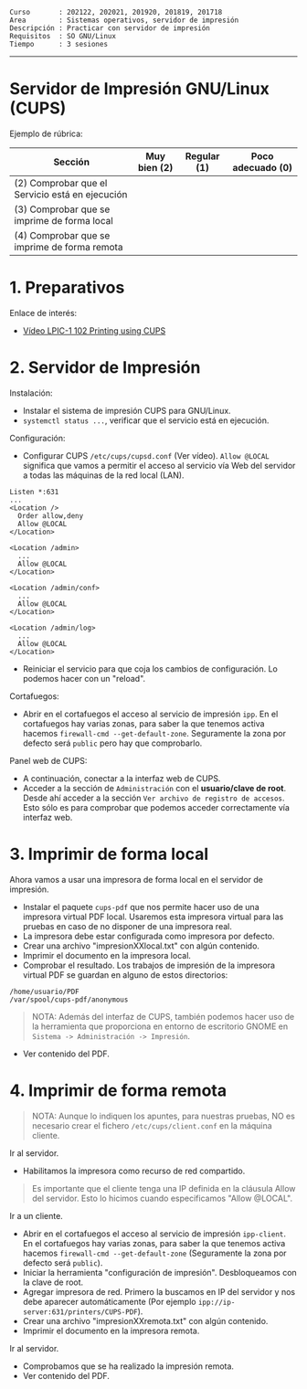 
```
Curso       : 202122, 202021, 201920, 201819, 201718
Area        : Sistemas operativos, servidor de impresión
Descripción : Practicar con servidor de impresión
Requisitos  : SO GNU/Linux
Tiempo      : 3 sesiones
```

---
# Servidor de Impresión GNU/Linux (CUPS)

Ejemplo de rúbrica:

| Sección               | Muy bien (2) | Regular (1) | Poco adecuado (0) |
| --------------------- | ------------ | ----------- | ----------------- |
| (2) Comprobar que el Servicio está en ejecución | | | |
| (3) Comprobar que se imprime de forma local  | | | |
| (4) Comprobar que se imprime de forma remota | | | |

# 1. Preparativos

Enlace de interés:
* [Vídeo LPIC-1 102 Printing using CUPS](https://youtu.be/6M4oGNn9cVc)

# 2. Servidor de Impresión

Instalación:
* Instalar el sistema de impresión CUPS para GNU/Linux.
* `systemctl status ...`, verificar que el servicio está en ejecución.

Configuración:
* Configurar CUPS `/etc/cups/cupsd.conf` (Ver vídeo). `Allow @LOCAL` significa que vamos a permitir el acceso al servicio vía Web del servidor a todas las máquinas de la red local (LAN).

```
Listen *:631
...
<Location />
  Order allow,deny
  Allow @LOCAL
</Location>

<Location /admin>
  ...
  Allow @LOCAL
</Location>

<Location /admin/conf>
  ...
  Allow @LOCAL
</Location>

<Location /admin/log>
  ...
  Allow @LOCAL
</Location>
```

* Reiniciar el servicio para que coja los cambios de configuración. Lo podemos hacer con un "reload".

Cortafuegos:
* Abrir en el cortafuegos el acceso al servicio de impresión `ipp`. En el cortafuegos hay varias zonas, para saber la que tenemos activa hacemos `firewall-cmd --get-default-zone`. Seguramente la zona por defecto será `public` pero hay que comprobarlo.

Panel web de CUPS:
* A continuación, conectar a la interfaz web de CUPS.
* Acceder a la sección de `Administración` con el **usuario/clave de root**. Desde ahí acceder a la sección `Ver archivo de registro de accesos`. Esto sólo es para comprobar que podemos acceder correctamente vía interfaz web.

# 3. Imprimir de forma local

Ahora vamos a usar una impresora de forma local en el servidor de impresión.

* Instalar el paquete `cups-pdf` que nos permite hacer uso de una impresora virtual PDF local. Usaremos esta impresora virtual para las pruebas en caso de no disponer de una impresora real.
* La impresora debe estar configurada como impresora por defecto.
* Crear una archivo "impresionXXlocal.txt" con algún contenido.
* Imprimir el documento en la impresora local.
* Comprobar el resultado. Los trabajos de impresión de la impresora virtual PDF se guardan en alguno de estos directorios:

```
/home/usuario/PDF
/var/spool/cups-pdf/anonymous
```

> NOTA: Además del interfaz de CUPS, también podemos hacer uso de la herramienta
que proporciona en entorno de escritorio GNOME en `Sistema -> Administración -> Impresión`.

* Ver contenido del PDF.

# 4. Imprimir de forma remota

> NOTA: Aunque lo indiquen los apuntes, para nuestras pruebas,
NO es necesario crear el fichero `/etc/cups/client.conf`
en la máquina cliente.

Ir al servidor.
* Habilitamos la impresora como recurso de red compartido.

> Es importante que el cliente tenga una IP definida en la cláusula Allow del servidor. Esto lo hicimos cuando especificamos "Allow @LOCAL".

Ir a un cliente.
* Abrir en el cortafuegos el acceso al servicio de impresión `ipp-client`. En el cortafuegos hay varias zonas, para saber la que tenemos activa hacemos `firewall-cmd --get-default-zone` (Seguramente la zona por defecto será `public`).
* Iniciar la herramienta "configuración de impresión". Desbloqueamos con la clave de root.
* Agregar impresora de red. Primero la buscamos en IP del servidor y nos debe aparecer automáticamente (Por ejemplo `ipp://ip-server:631/printers/CUPS-PDF`).
* Crear una archivo "impresionXXremota.txt" con algún contenido.
* Imprimir el documento en la impresora remota.

Ir al servidor.
* Comprobamos que se ha realizado la impresión remota.
* Ver contenido del PDF.
